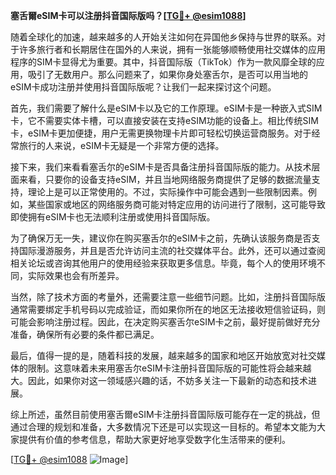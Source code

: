 **塞舌爾eSIM卡可以注册抖音国际版吗？[[TG💪+ @esim1088](https://t.me/s/esim1088)]**

随着全球化的加速，越来越多的人开始关注如何在异国他乡保持与世界的联系。对于许多旅行者和长期居住在国外的人来说，拥有一张能够顺畅使用社交媒体的应用程序的SIM卡显得尤为重要。其中，抖音国际版（TikTok）作为一款风靡全球的应用，吸引了无数用户。那么问题来了，如果你身处塞舌尔，是否可以用当地的eSIM卡成功注册并使用抖音国际版呢？让我们一起来探讨这个问题。

首先，我们需要了解什么是eSIM卡以及它的工作原理。eSIM卡是一种嵌入式SIM卡，它不需要实体卡槽，可以直接安装在支持eSIM功能的设备上。相比传统SIM卡，eSIM卡更加便捷，用户无需更换物理卡片即可轻松切换运营商服务。对于经常旅行的人来说，eSIM卡无疑是一个非常方便的选择。

接下来，我们来看看塞舌尔的eSIM卡是否具备注册抖音国际版的能力。从技术层面来看，只要你的设备支持eSIM，并且当地网络服务商提供了足够的数据流量支持，理论上是可以正常使用的。不过，实际操作中可能会遇到一些限制因素。例如，某些国家或地区的网络服务商可能对特定应用的访问进行了限制，这可能导致即使拥有eSIM卡也无法顺利注册或使用抖音国际版。

为了确保万无一失，建议你在购买塞舌尔的eSIM卡之前，先确认该服务商是否支持国际漫游服务，并且是否允许访问主流的社交媒体平台。此外，还可以通过查阅相关论坛或咨询其他用户的使用经验来获取更多信息。毕竟，每个人的使用环境不同，实际效果也会有所差异。

当然，除了技术方面的考量外，还需要注意一些细节问题。比如，注册抖音国际版通常需要绑定手机号码以完成验证，而如果你所在的地区无法接收短信验证码，则可能会影响注册过程。因此，在决定购买塞舌尔eSIM卡之前，最好提前做好充分准备，确保所有必要的条件都已满足。

最后，值得一提的是，随着科技的发展，越来越多的国家和地区开始放宽对社交媒体的限制。这意味着未来用塞舌尔eSIM卡注册抖音国际版的可能性将会越来越大。因此，如果你对这一领域感兴趣的话，不妨多关注一下最新的动态和技术进展。

综上所述，虽然目前使用塞舌爾eSIM卡注册抖音国际版可能存在一定的挑战，但通过合理的规划和准备，大多数情况下还是可以实现这一目标的。希望本文能为大家提供有价值的参考信息，帮助大家更好地享受数字化生活带来的便利。

[[TG💪+ @esim1088](https://t.me/s/esim1088) ![Image](https://i.postimg.cc/4NQfJmqS/Snipaste-2025-05-13-00-14-12.png)]